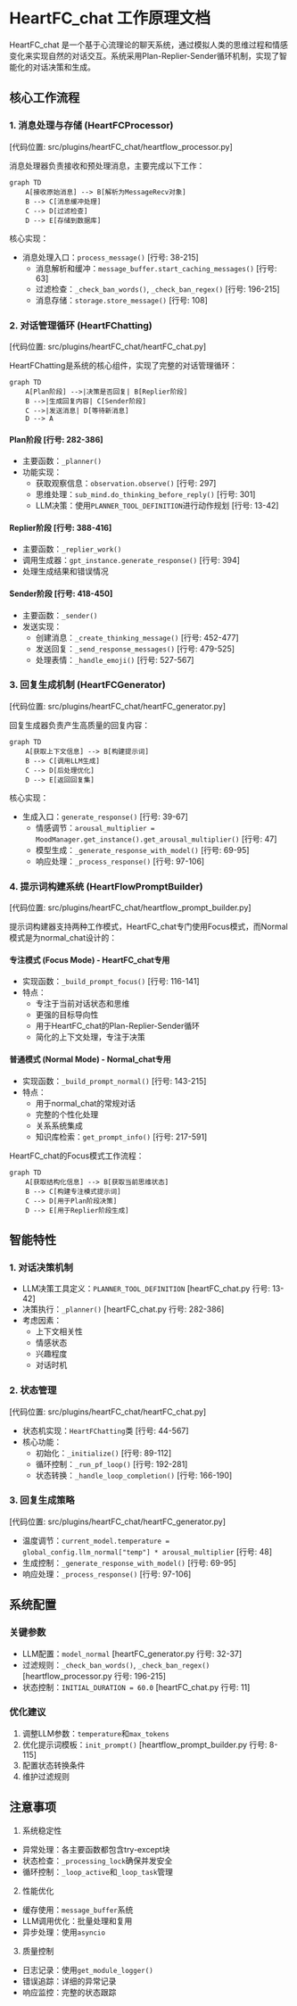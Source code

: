 # HeartFC_chat 工作原理文档

HeartFC_chat 是一个基于心流理论的聊天系统，通过模拟人类的思维过程和情感变化来实现自然的对话交互。系统采用Plan-Replier-Sender循环机制，实现了智能化的对话决策和生成。

## 核心工作流程

### 1. 消息处理与存储 (HeartFCProcessor)
[代码位置: src/plugins/heartFC_chat/heartflow_processor.py]

消息处理器负责接收和预处理消息，主要完成以下工作：
```mermaid
graph TD
    A[接收原始消息] --> B[解析为MessageRecv对象]
    B --> C[消息缓冲处理]
    C --> D[过滤检查]
    D --> E[存储到数据库]
```

核心实现：
- 消息处理入口：`process_message()` [行号: 38-215]
  - 消息解析和缓冲：`message_buffer.start_caching_messages()` [行号: 63]
  - 过滤检查：`_check_ban_words()`, `_check_ban_regex()` [行号: 196-215]
  - 消息存储：`storage.store_message()` [行号: 108]

### 2. 对话管理循环 (HeartFChatting)
[代码位置: src/plugins/heartFC_chat/heartFC_chat.py]

HeartFChatting是系统的核心组件，实现了完整的对话管理循环：

```mermaid
graph TD
    A[Plan阶段] -->|决策是否回复| B[Replier阶段]
    B -->|生成回复内容| C[Sender阶段]
    C -->|发送消息| D[等待新消息]
    D --> A
```

#### Plan阶段 [行号: 282-386]
- 主要函数：`_planner()`
- 功能实现：
  * 获取观察信息：`observation.observe()` [行号: 297]
  * 思维处理：`sub_mind.do_thinking_before_reply()` [行号: 301]
  * LLM决策：使用`PLANNER_TOOL_DEFINITION`进行动作规划 [行号: 13-42]

#### Replier阶段 [行号: 388-416]
- 主要函数：`_replier_work()`
- 调用生成器：`gpt_instance.generate_response()` [行号: 394]
- 处理生成结果和错误情况

#### Sender阶段 [行号: 418-450]
- 主要函数：`_sender()`
- 发送实现：
  * 创建消息：`_create_thinking_message()` [行号: 452-477]
  * 发送回复：`_send_response_messages()` [行号: 479-525]
  * 处理表情：`_handle_emoji()` [行号: 527-567]

### 3. 回复生成机制 (HeartFCGenerator)
[代码位置: src/plugins/heartFC_chat/heartFC_generator.py]

回复生成器负责产生高质量的回复内容：

```mermaid
graph TD
    A[获取上下文信息] --> B[构建提示词]
    B --> C[调用LLM生成]
    C --> D[后处理优化]
    D --> E[返回回复集]
```

核心实现：
- 生成入口：`generate_response()` [行号: 39-67]
  * 情感调节：`arousal_multiplier = MoodManager.get_instance().get_arousal_multiplier()` [行号: 47]
  * 模型生成：`_generate_response_with_model()` [行号: 69-95]
  * 响应处理：`_process_response()` [行号: 97-106]

### 4. 提示词构建系统 (HeartFlowPromptBuilder)
[代码位置: src/plugins/heartFC_chat/heartflow_prompt_builder.py]

提示词构建器支持两种工作模式，HeartFC_chat专门使用Focus模式，而Normal模式是为normal_chat设计的：

#### 专注模式 (Focus Mode) - HeartFC_chat专用
- 实现函数：`_build_prompt_focus()` [行号: 116-141]
- 特点：
  * 专注于当前对话状态和思维
  * 更强的目标导向性
  * 用于HeartFC_chat的Plan-Replier-Sender循环
  * 简化的上下文处理，专注于决策

#### 普通模式 (Normal Mode) - Normal_chat专用
- 实现函数：`_build_prompt_normal()` [行号: 143-215]
- 特点：
  * 用于normal_chat的常规对话
  * 完整的个性化处理
  * 关系系统集成
  * 知识库检索：`get_prompt_info()` [行号: 217-591]

HeartFC_chat的Focus模式工作流程：
```mermaid
graph TD
    A[获取结构化信息] --> B[获取当前思维状态]
    B --> C[构建专注模式提示词]
    C --> D[用于Plan阶段决策]
    D --> E[用于Replier阶段生成]
```

## 智能特性

### 1. 对话决策机制
- LLM决策工具定义：`PLANNER_TOOL_DEFINITION` [heartFC_chat.py 行号: 13-42]
- 决策执行：`_planner()` [heartFC_chat.py 行号: 282-386]
- 考虑因素：
  * 上下文相关性
  * 情感状态
  * 兴趣程度
  * 对话时机

### 2. 状态管理
[代码位置: src/plugins/heartFC_chat/heartFC_chat.py]
- 状态机实现：`HeartFChatting`类 [行号: 44-567]
- 核心功能：
  * 初始化：`_initialize()` [行号: 89-112]
  * 循环控制：`_run_pf_loop()` [行号: 192-281]
  * 状态转换：`_handle_loop_completion()` [行号: 166-190]

### 3. 回复生成策略
[代码位置: src/plugins/heartFC_chat/heartFC_generator.py]
- 温度调节：`current_model.temperature = global_config.llm_normal["temp"] * arousal_multiplier` [行号: 48]
- 生成控制：`_generate_response_with_model()` [行号: 69-95]
- 响应处理：`_process_response()` [行号: 97-106]

## 系统配置

### 关键参数
- LLM配置：`model_normal` [heartFC_generator.py 行号: 32-37]
- 过滤规则：`_check_ban_words()`, `_check_ban_regex()` [heartflow_processor.py 行号: 196-215]
- 状态控制：`INITIAL_DURATION = 60.0` [heartFC_chat.py 行号: 11]

### 优化建议
1. 调整LLM参数：`temperature`和`max_tokens`
2. 优化提示词模板：`init_prompt()` [heartflow_prompt_builder.py 行号: 8-115]
3. 配置状态转换条件
4. 维护过滤规则

## 注意事项

1. 系统稳定性
- 异常处理：各主要函数都包含try-except块
- 状态检查：`_processing_lock`确保并发安全
- 循环控制：`_loop_active`和`_loop_task`管理

2. 性能优化
- 缓存使用：`message_buffer`系统
- LLM调用优化：批量处理和复用
- 异步处理：使用`asyncio`

3. 质量控制
- 日志记录：使用`get_module_logger()`
- 错误追踪：详细的异常记录
- 响应监控：完整的状态跟踪
